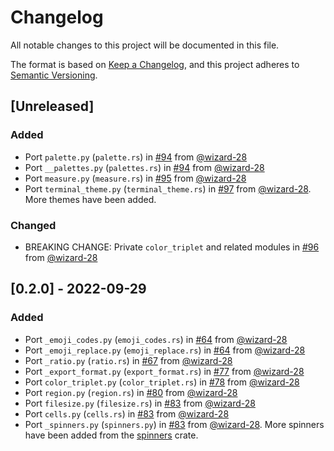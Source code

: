 # Changelog

All notable changes to this project will be documented in this file.

The format is based on [Keep a Changelog](https://keepachangelog.com/en/1.1.0/),
and this project adheres to [Semantic Versioning](https://semver.org/spec/v2.0.0.html).

## [Unreleased]

### Added

- Port `palette.py` (`palette.rs`) in [#94](https://github.com/wizard-28/wealthy/pull/94) from [@wizard-28](https://github.com/wizard-28)
- Port `__palettes.py` (`palettes.rs`) in [#94](https://github.com/wizard-28/wealthy/pull/94) from [@wizard-28](https://github.com/wizard-28)
- Port `measure.py` (`measure.rs`) in [#95](https://github.com/wizard-28/wealthy/pull/95) from [@wizard-28](https://github.com/wizard-28)
- Port `terminal_theme.py` (`terminal_theme.rs`) in [#97](https://github.com/wizard-28/wealthy/pull/97) from [@wizard-28](https://github.com/wizard-28). More themes have been added.

### Changed

- BREAKING CHANGE: Private `color_triplet` and related modules in [#96](https://github.com/wizard-28/wealthy/pull/96) from [@wizard-28](https://github.com/wizard-28)

## [0.2.0] - 2022-09-29

### Added

- Port `_emoji_codes.py` (`emoji_codes.rs`) in [#64](https://github.com/wizard-28/wealthy/pull/64) from [@wizard-28](https://github.com/wizard-28)
- Port `_emoji_replace.py` (`emoji_replace.rs`) in [#64](https://github.com/wizard-28/wealthy/pull/64) from [@wizard-28](https://github.com/wizard-28)
- Port `_ratio.py` (`ratio.rs`) in [#67](https://github.com/wizard-28/wealthy/pull/67) from [@wizard-28](https://github.com/wizard-28)
- Port `_export_format.py` (`export_format.rs`) in [#77](https://github.com/wizard-28/wealthy/pull/77) from [@wizard-28](https://github.com/wizard-28)
- Port `color_triplet.py` (`color_triplet.rs`) in [#78](https://github.com/wizard-28/wealthy/pull/78) from [@wizard-28](https://github.com/wizard-28)
- Port `region.py` (`region.rs`) in [#80](https://github.com/wizard-28/wealthy/pull/80) from [@wizard-28](https://github.com/wizard-28)
- Port `filesize.py` (`filesize.rs`) in [#83](https://github.com/wizard-28/wealthy/pull/83) from [@wizard-28](https://github.com/wizard-28)
- Port `cells.py` (`cells.rs`) in [#83](https://github.com/wizard-28/wealthy/pull/89) from [@wizard-28](https://github.com/wizard-28)
- Port `_spinners.py` (`spinners.py`) in [#83](https://github.com/wizard-28/wealthy/pull/89) from [@wizard-28](https://github.com/wizard-28). More spinners have been added from the [spinners](https://crates.io/crates/spinners) crate.
